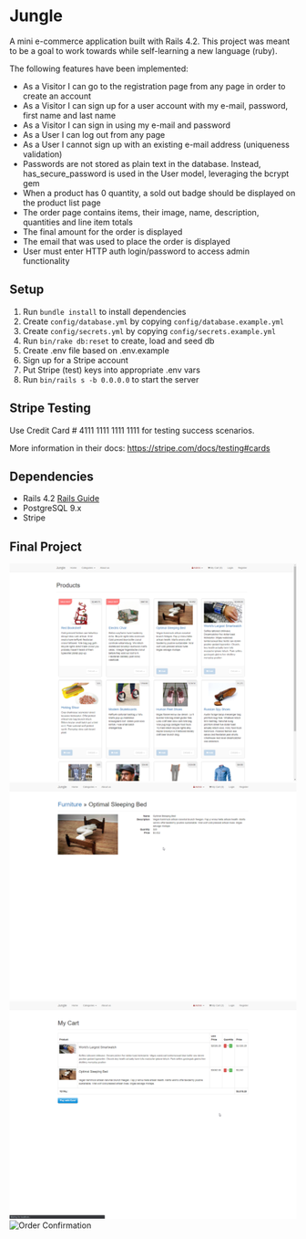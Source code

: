 # Jungle

A mini e-commerce application built with Rails 4.2. This project was meant to be a goal to work towards while self-learning a new language (ruby). 

The following features have been implemented: 

* As a Visitor I can go to the registration page from any page in order to create an account
* As a Visitor I can sign up for a user account with my e-mail, password, first name and last name
* As a Visitor I can sign in using my e-mail and password
* As a User I can log out from any page
* As a User I cannot sign up with an existing e-mail address (uniqueness validation)
* Passwords are not stored as plain text in the database. Instead, has_secure_password is used in the User model, leveraging the bcrypt gem
* When a product has 0 quantity, a sold out badge should be displayed on the product list page
* The order page contains items, their image, name, description, quantities and line item totals
* The final amount for the order is displayed
* The email that was used to place the order is displayed
* User must enter HTTP auth login/password to access admin functionality


## Setup

1. Run `bundle install` to install dependencies
2. Create `config/database.yml` by copying `config/database.example.yml`
3. Create `config/secrets.yml` by copying `config/secrets.example.yml`
4. Run `bin/rake db:reset` to create, load and seed db
5. Create .env file based on .env.example
6. Sign up for a Stripe account
7. Put Stripe (test) keys into appropriate .env vars
8. Run `bin/rails s -b 0.0.0.0` to start the server

## Stripe Testing

Use Credit Card # 4111 1111 1111 1111 for testing success scenarios.

More information in their docs: <https://stripe.com/docs/testing#cards>

## Dependencies

* Rails 4.2 [Rails Guide](http://guides.rubyonrails.org/v4.2/)
* PostgreSQL 9.x
* Stripe


## Final Project

![Home page](https://github.com/jvongsana/jungle-rails/blob/master/docs/home.png "Home page")
![Product Info](https://github.com/jvongsana/jungle-rails/blob/master/docs/product_info.png "Product Info")
![My Cart](https://github.com/jvongsana/jungle-rails/blob/master/docs/cart.png "My Cart with items added")
![Order Confirmation](https://github.com/jvongsana/jungle-rails/blob/master/docs/ord_confirmation.png "Order Confirmation")
